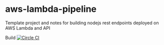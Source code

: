 # aws-lambda-pipeline
Template project and notes for building nodejs rest endpoints deployed on AWS Lambda and API

Build [![Circle CI](https://circleci.com/gh/davidtron/aws-lambda-pipeline/tree/master.svg?style=svg)](https://circleci.com/gh/davidtron/aws-lambda-pipeline/tree/master)